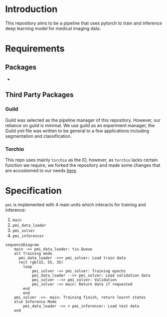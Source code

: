 # Introduction

This repository aims to be a pipeline that uses pytorch to train and inference deep learning model for medical imaging data. 

# Requirements

## Packages

* 

## Third Party Packages

### Guild

Guild was selected as the pipeline manager of this repository. However, our reliance on guild is minimal. We use guild as an experiment manager, the Guild yml file was written to be general to a few applications including segmentation and classification. 

### Torchio

This repo uses mainly `torchio` as the IO, however, as `torchio` lacks certain function we require, we forked the repository and made some changes that are accustomed to our needs [here](https://github.com/alabamagan/torchio).

# Specification

`pmi` is implemented with 4 main units which interacts for training and inference: 

1. `main`
2. `pmi_data_loader`
3. `pmi_solver`
4. `pmi_inferencer`



```mermaid
sequenceDiagram 
	main ->> pmi_data_loader: tio.Queue
	alt Training mode
	  pmi_data_loader ->>+ pmi_solver: Load train data
	  rect rgb(15, 55, 35)
		loop
	  		pmi_solver ->> pmi_solver: Training epochs
	  		pmi_data_loader -->> pmi_solver: Load validation data
	  		pmi_solver -->> pmi_solver: Validation
  			pmi_solver ->> main: Return data if requested
  		end
  		end
    pmi_solver ->>- main: Training finish, return learnt states
	else Inference Mode
		pmi_data_loader ->> + pmi_inferencer: Load test data
	end


```



